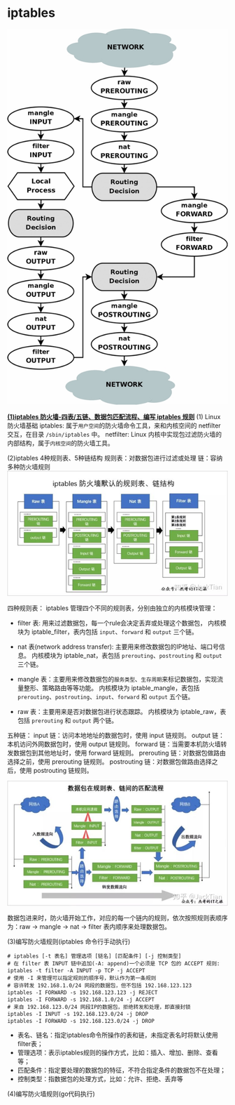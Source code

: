 
# iptables

![iptables 工作流程图](./img/tables_traverse.jpg)


**[(1)iptables 防火墙-四表/五链、数据包匹配流程、编写 iptables 规则](https://zhuanlan.zhihu.com/p/84432006)**
(1) Linux 防火墙基础
iptables: 属于`用户空间`的防火墙命令工具，来和内核空间的 netfilter 交互，在目录 `/sbin/iptables` 中。
netfilter: Linux 内核中实现包过滤防火墙的内部结构，属于`内核空间`的防火墙工具。

(2)iptables 4种规则表、5种链结构
规则表：对数据包进行过滤或处理
链：容纳多种防火墙规则
![iptables](./img/iptables.jpg)

四种规则表：
iptables 管理四个不同的规则表，分别由独立的内核模块管理：
* filter 表: 用来过滤数据包，每一个rule会决定丢弃或处理这个数据包，
内核模块为 iptable_filter，表内包括 `input`、`forward` 和 `output` 三个链。

* nat 表(network address transfer): 主要用来修改数据包的IP地址、端口号信息。
内核模块为 iptable_nat，表包括 `prerouting`、`postrouting` 和 `output` 三个链。

* mangle 表：主要用来修改数据包的`服务类型`、`生存周期`来标记数据包，实现流量整形、策略路由等等功能。
内核模块为 iptable_mangle，表包括 `prerouting`、`postrouting`、`input`、`forward` 和 `output` 五个链。

* raw 表：主要用来是否对数据包进行状态跟踪。
内核模块为 iptable_raw，表包括 `prerouting` 和 `output` 两个链。


五种链：
input 链：访问本地地址的数据包时，使用 input 链规则。
output 链：本机访问外网数据包时，使用 output 链规则。
forward 链：当需要本机防火墙转发数据包到其他地址时，使用 forward 链规则。
prerouting 链：对数据包做路由选择之前，使用 prerouting 链规则。
postrouting 链：对数据包做路由选择之后，使用 postrouting 链规则。

![iptables 数据包流向图，此图也很清晰](./img/iptables-2.jpg)

数据包进来时，防火墙开始工作，对应的每一个链内的规则，依次按照规则表顺序为：raw -> mangle -> nat -> filter 表内顺序来处理数据包。

(3)编写防火墙规则(iptables 命令行手动执行)
```shell script
# iptables [-t 表名] 管理选项 [链名] [匹配条件] [-j 控制类型]
# 在 filter 表 INPUT 链中追加(-A: append)一个必须是 TCP 包的 ACCEPT 规则:
iptables -t filter -A INPUT -p TCP -j ACCEPT
# 使用 -I 来管理可以指定规则的顺序号，默认作为第一条规则
# 容许转发 192.168.1.0/24 网段的数据包，但不包括 192.168.123.123
iptables -I FORWARD -s 192.168.123.123 -j REJECT
iptables -I FORWARD -s 192.168.1.0/24 -j ACCEPT
# 来自 192.168.123.0/24 网段IP的数据包，拒绝转发和处理，即直接封锁
iptables -I INPUT -s 192.168.123.0/24 -j DROP
iptables -I FORWARD -s 192.168.123.0/24 -j DROP
```
* 表名、链名：指定iptables命令所操作的表和链，未指定表名时将默认使用filter表；
* 管理选项：表示iptables规则的操作方式，比如：插入、增加、删除、查看等；
* 匹配条件：指定要处理的数据包的特征，不符合指定条件的数据包不在处理；
* 控制类型：指数据包的处理方式，比如：允许、拒绝、丢弃等

(4)编写防火墙规则(go代码执行)


